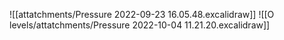 ![[attatchments/Pressure 2022-09-23 16.05.48.excalidraw]]
![[O levels/attatchments/Pressure 2022-10-04 11.21.20.excalidraw]]